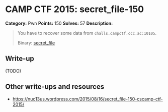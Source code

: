 # CAMP CTF 2015: secret_file-150

**Category:** Pwn
**Points:** 150
**Solves:** 57
**Description:**

> You have to recover some data from `challs.campctf.ccc.ac:10105`.
>
> Binary: [secret_file](secret_file)


## Write-up

(TODO)

## Other write-ups and resources

* <https://nuc13us.wordpress.com/2015/08/16/secret_file-150-cscamp-ctf-2015/> 
